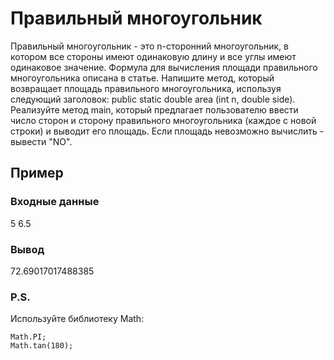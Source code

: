 # Правильный многоугольник
Правильный многоугольник - это n-сторонний многоугольник, 
в котором все стороны имеют одинаковую длину и все углы имеют 
одинаковое значение. Формула для вычисления площади правильного 
многоугольника описана в статье. Напишите метод, который возвращает 
площадь правильного многоугольника, используя следующий заголовок: 
public static double area (int n, double side). Реализуйте метод main, 
который предлагает пользователю ввести число сторон и сторону правильного 
многоугольника (каждое с новой строки) и выводит его площадь. Если площадь 
невозможно вычислить - вывести "NO".

## Пример
### Входные данные
5
6.5
### Вывод
72.69017017488385

### P.S.
Используйте библиотеку Math:

```
Math.PI;
Math.tan(180);
```